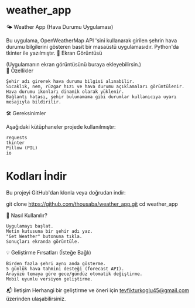 # weather_app

🌤️ Weather App (Hava Durumu Uygulaması) 

Bu uygulama, OpenWeatherMap API 'sini kullanarak girilen şehrin hava durumu bilgilerini gösteren basit bir masaüstü uygulamasıdır. Python'da tkinter ile yazılmıştır. 
📸 Ekran Görüntüsü 

   (Uygulamanın ekran görüntüsünü buraya ekleyebilirsin.)  
🧰 Özellikler 

    Şehir adı girerek hava durumu bilgisi alınabilir.
    Sıcaklık, nem, rüzgar hızı ve hava durumu açıklamaları görüntülenir.
    Hava durumu ikonları dinamik olarak yüklenir.
    Bağlantı hatası, şehir bulunamama gibi durumlar kullanıcıya uyarı mesajıyla bildirilir.
     

🛠️ Gereksinimler 

Aşağıdaki kütüphaneler projede kullanılmıştır: 

    requests
    tkinter
    Pillow (PIL)
    io
     

# Kodları İndir
Bu projeyi GitHub'dan klonla veya doğrudan indir:

git clone https://github.com/thousaba/weather_app.git 
cd weather_app

📝 Nasıl Kullanılır? 

    Uygulamayı başlat.
    Metin kutusuna bir şehir adı yaz.
    "Get Weather" butonuna tıkla.
    Sonuçları ekranda görüntüle.
     

💡 Geliştirme Fırsatları (İsteğe Bağlı) 

    Birden fazla şehri aynı anda gösterme.
    5 günlük hava tahmini desteği (forecast API).
    Arayüzü temaya göre gece/gündüz otomatik değiştirme.
    Mobil uyumlu versiyon geliştirme.
     
📬 İletişim 
Herhangi bir geliştirme ve öneri için tevfikturkoglu45@gmail.com üzerinden ulaşabilirsiniz.

